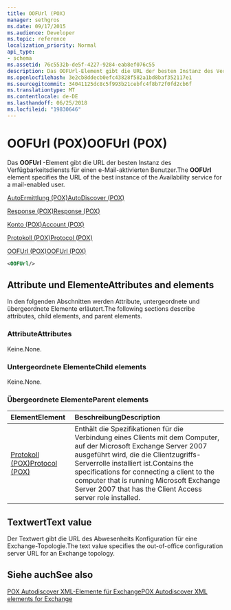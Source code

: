 ```yaml
---
title: OOFUrl (POX)
manager: sethgros
ms.date: 09/17/2015
ms.audience: Developer
ms.topic: reference
localization_priority: Normal
api_type:
- schema
ms.assetid: 76c5532b-de5f-4227-9284-eab8ef076c55
description: Das OOFUrl-Element gibt die URL der besten Instanz des Verfügbarkeitsdiensts für einen e-Mail-aktivierten Benutzer.
ms.openlocfilehash: 3e2cb8ddecb0efc43828f582a1bd8baf352117e1
ms.sourcegitcommit: 34041125dc8c5f993b21cebfc4f8b72f0fd2cb6f
ms.translationtype: MT
ms.contentlocale: de-DE
ms.lasthandoff: 06/25/2018
ms.locfileid: "19830646"
---
```

# <a name="oofurl-pox"></a><span data-ttu-id="4e02d-103">OOFUrl (POX)</span><span class="sxs-lookup"><span data-stu-id="4e02d-103">OOFUrl (POX)</span></span>

<span data-ttu-id="4e02d-104">Das **OOFUrl** -Element gibt die URL der besten Instanz des Verfügbarkeitsdiensts für einen e-Mail-aktivierten Benutzer.</span><span class="sxs-lookup"><span data-stu-id="4e02d-104">The **OOFUrl** element specifies the URL of the best instance of the Availability service for a mail-enabled user.</span></span> 
  
[<span data-ttu-id="4e02d-105">AutoErmittlung (POX)</span><span class="sxs-lookup"><span data-stu-id="4e02d-105">AutoDiscover (POX)</span></span>](autodiscover-pox.md)
  
[<span data-ttu-id="4e02d-106">Response (POX)</span><span class="sxs-lookup"><span data-stu-id="4e02d-106">Response (POX)</span></span>](response-pox.md)
  
[<span data-ttu-id="4e02d-107">Konto (POX)</span><span class="sxs-lookup"><span data-stu-id="4e02d-107">Account (POX)</span></span>](account-pox.md)
  
[<span data-ttu-id="4e02d-108">Protokoll (POX)</span><span class="sxs-lookup"><span data-stu-id="4e02d-108">Protocol (POX)</span></span>](protocol-pox.md)
  
[<span data-ttu-id="4e02d-109">OOFUrl (POX)</span><span class="sxs-lookup"><span data-stu-id="4e02d-109">OOFUrl (POX)</span></span>](oofurl-pox.md)
  
```xml
<OOFUrl/>
```

## <a name="attributes-and-elements"></a><span data-ttu-id="4e02d-110">Attribute und Elemente</span><span class="sxs-lookup"><span data-stu-id="4e02d-110">Attributes and elements</span></span>

<span data-ttu-id="4e02d-111">In den folgenden Abschnitten werden Attribute, untergeordnete und übergeordnete Elemente erläutert.</span><span class="sxs-lookup"><span data-stu-id="4e02d-111">The following sections describe attributes, child elements, and parent elements.</span></span>
  
### <a name="attributes"></a><span data-ttu-id="4e02d-112">Attribute</span><span class="sxs-lookup"><span data-stu-id="4e02d-112">Attributes</span></span>

<span data-ttu-id="4e02d-113">Keine.</span><span class="sxs-lookup"><span data-stu-id="4e02d-113">None.</span></span>
  
### <a name="child-elements"></a><span data-ttu-id="4e02d-114">Untergeordnete Elemente</span><span class="sxs-lookup"><span data-stu-id="4e02d-114">Child elements</span></span>

<span data-ttu-id="4e02d-115">Keine.</span><span class="sxs-lookup"><span data-stu-id="4e02d-115">None.</span></span>
  
### <a name="parent-elements"></a><span data-ttu-id="4e02d-116">Übergeordnete Elemente</span><span class="sxs-lookup"><span data-stu-id="4e02d-116">Parent elements</span></span>

|<span data-ttu-id="4e02d-117">**Element**</span><span class="sxs-lookup"><span data-stu-id="4e02d-117">**Element**</span></span>|<span data-ttu-id="4e02d-118">**Beschreibung**</span><span class="sxs-lookup"><span data-stu-id="4e02d-118">**Description**</span></span>|
|:-----|:-----|
|[<span data-ttu-id="4e02d-119">Protokoll (POX)</span><span class="sxs-lookup"><span data-stu-id="4e02d-119">Protocol (POX)</span></span>](protocol-pox.md) <br/> |<span data-ttu-id="4e02d-120">Enthält die Spezifikationen für die Verbindung eines Clients mit dem Computer, auf der Microsoft Exchange Server 2007 ausgeführt wird, die die Clientzugriffs-Serverrolle installiert ist.</span><span class="sxs-lookup"><span data-stu-id="4e02d-120">Contains the specifications for connecting a client to the computer that is running Microsoft Exchange Server 2007 that has the Client Access server role installed.</span></span>  <br/> |
   
## <a name="text-value"></a><span data-ttu-id="4e02d-121">Textwert</span><span class="sxs-lookup"><span data-stu-id="4e02d-121">Text value</span></span>

<span data-ttu-id="4e02d-122">Der Textwert gibt die URL des Abwesenheits Konfiguration für eine Exchange-Topologie.</span><span class="sxs-lookup"><span data-stu-id="4e02d-122">The text value specifies the out-of-office configuration server URL for an Exchange topology.</span></span>
  
## <a name="see-also"></a><span data-ttu-id="4e02d-123">Siehe auch</span><span class="sxs-lookup"><span data-stu-id="4e02d-123">See also</span></span>



[<span data-ttu-id="4e02d-124">POX Autodiscover XML-Elemente für Exchange</span><span class="sxs-lookup"><span data-stu-id="4e02d-124">POX Autodiscover XML elements for Exchange</span></span>](pox-autodiscover-xml-elements-for-exchange.md)

